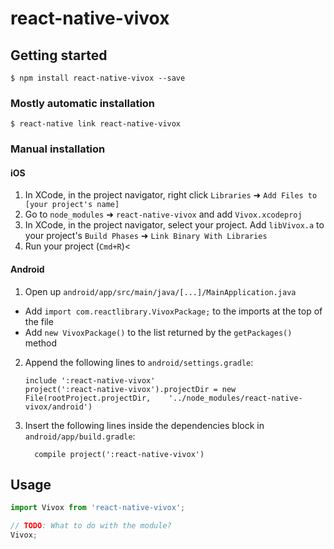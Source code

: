 # react-native-vivox

## Getting started

`$ npm install react-native-vivox --save`

### Mostly automatic installation

`$ react-native link react-native-vivox`

### Manual installation


#### iOS

1. In XCode, in the project navigator, right click `Libraries` ➜ `Add Files to [your project's name]`
2. Go to `node_modules` ➜ `react-native-vivox` and add `Vivox.xcodeproj`
3. In XCode, in the project navigator, select your project. Add `libVivox.a` to your project's `Build Phases` ➜ `Link Binary With Libraries`
4. Run your project (`Cmd+R`)<

#### Android

1. Open up `android/app/src/main/java/[...]/MainApplication.java`
  - Add `import com.reactlibrary.VivoxPackage;` to the imports at the top of the file
  - Add `new VivoxPackage()` to the list returned by the `getPackages()` method
2. Append the following lines to `android/settings.gradle`:
  	```
  	include ':react-native-vivox'
  	project(':react-native-vivox').projectDir = new File(rootProject.projectDir, 	'../node_modules/react-native-vivox/android')
  	```
3. Insert the following lines inside the dependencies block in `android/app/build.gradle`:
  	```
      compile project(':react-native-vivox')
  	```


## Usage
```javascript
import Vivox from 'react-native-vivox';

// TODO: What to do with the module?
Vivox;
```
